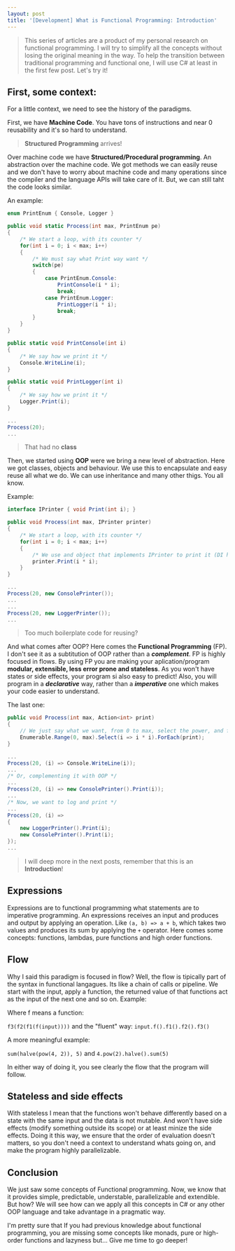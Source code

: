 ```yaml
---
layout: post
title: '[Development] What is Functional Programming: Introduction'
---
```


> This series of articles are a product of my personal research on functional programming. 
I will try to simplify all the concepts without losing the original meaning in the way.
To help the transition between traditional programming and functional one, I will use C# at least
in the first few post.
Let's try it!

<!--more-->

## First, some context:

For a little context, we need to see the history of the paradigms. 

First, we have **Machine Code**. You have tons of instructions and near 0 reusability
and it's so hard to understand.

> **Structured Programming** arrives!

Over machine code we have **Structured/Procedural programming**. An abstraction
over the machine code. We got methods we can easily reuse and we
don't have to worry about machine code and many operations since the compiler
and the language APIs will take care of it. But, we can still taht the code looks similar.

An example:

```csharp
enum PrintEnum { Console, Logger }

public void static Process(int max, PrintEnum pe)
{
    /* We start a loop, with its counter */
    for(int i = 0; i < max; i++)
    {
        /* We must say what Print way want */
        switch(pe)
        {
            case PrintEnum.Console:
                PrintConsole(i * i);
                break;
            case PrintEnum.Logger:
                PrintLogger(i * i);
                break;
        }
    }
}

public static void PrintConsole(int i)
{
    /* We say how we print it */
    Console.WriteLine(i);
}

public static void PrintLogger(int i)
{
    /* We say how we print it */
    Logger.Print(i);
}

...
Process(20);
...
```

> That had no **class**

Then, we started using **OOP** were we bring a new level of abstraction. Here we got classes,
objects and behaviour. We use this to encapsulate and easy reuse all what we do. We can use inheritance
and many other thigs. You all know.

Example:

```csharp
interface IPrinter { void Print(int i); }

public void Process(int max, IPrinter printer)
{
    /* We start a loop, with its counter */
    for(int i = 0; i < max; i++)
    {
        /* We use and object that implements IPrinter to print it (DI here) */
        printer.Print(i * i);
    }
}

...
Process(20, new ConsolePrinter());
...
...
Process(20, new LoggerPrinter());
...
```

> Too much boilerplate code for reusing?

And what comes after OOP? Here comes the **Functional Programming** (FP). I don't see it as a
subtitution of OOP rather than a _**complement**_. FP is highly focused
in flows. By using FP you are making your aplication/program **modular, extensible, less error prone
and stateless**. As you won't have states or side effects, your program si also easy to predict!
Also, you will program in a _**declarative**_ way, rather than a _**imperative**_ one which makes your 
code easier to understand.

The last one:

```csharp
public void Process(int max, Action<int> print)
{
    // We just say what we want, from 0 to max, select the power, and for each, print it.
    Enumerable.Range(0, max).Select(i => i * i).ForEach(print);
}

...
Process(20, (i) => Console.WriteLine(i));
...
/* Or, complementing it with OOP */
...
Process(20, (i) => new ConsolePrinter().Print(i));
...
/* Now, we want to log and print */ 
...
Process(20, (i) => 
{ 
    new LoggerPrinter().Print(i);
    new ConsolePrinter().Print(i);
});
...  
```

> I will deep more in the next posts, remember that this is an **Introduction**!

## Expressions

Expressions are to functional programming what statements are to imperative programming.
An expressions receives an input and produces and output by applying an operation.
Like ``(a, b) => a + b``, which takes two values and produces its sum by applying the
``+`` operator. Here comes some concepts: functions, lambdas, pure functions and 
high order functions.

## Flow

Why I said this paradigm is focused in flow? Well, the flow is tipically part
of the syntax in functional langagues. Its like a chain of calls or pipeline. We start 
with the input, apply a function, the returned value of that functions act as the input 
of the next one and so on. Example:

Where f means a function: 

``f3(f2(f1(f(input))))`` and the "fluent" way: ``input.f().f1().f2().f3()``

A more meaningful example:

``sum(halve(pow(4, 2)), 5)`` and ``4.pow(2).halve().sum(5)``

In either way of doing it, you see clearly the flow that the program will follow. 

## Stateless and side effects

With stateless I mean that the functions won't behave differently based on a state 
with the same input and the data is not mutable. And won't have 
side effects (modify something outside its scope) or at least minize the side effects.
Doing it this way, we ensure that the order of evaluation doesn't matters, 
so you don't need a context to understand whats going on, and 
make the program highly parallelizable.

## Conclusion

We just saw some concepts of Functional programming. Now, we know that it provides
simple, predictable, understable, parallelizable and extendible. But how? We will
see how can we apply all this concepts in C# or any other OOP language and take
advantage in a pragmatic way.

I'm pretty sure that If you had previous knowledge about functional programming,
you are missing some concepts like monads, pure or high-order functions and lazyness but...
Give me time to go deeper!

